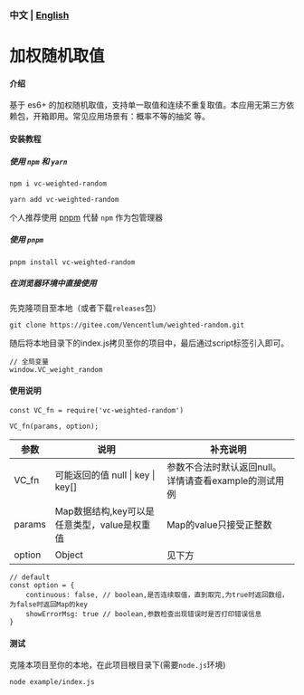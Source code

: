 
### 中文  &#124;  [English](./README-en.md)

# 加权随机取值

#### 介绍
基于 es6+ 的加权随机取值，支持单一取值和连续不重复取值。本应用无第三方依赖包，开箱即用。常见应用场景有：概率不等的抽奖 等。


#### 安装教程

##### 使用 ```npm``` 和 ```yarn```
```shell script
npm i vc-weighted-random

yarn add vc-weighted-random
```
个人推荐使用 [pnpm](https://pnpm.io/) 代替 ```npm``` 作为包管理器
##### 使用 ```pnpm```
```shell script
pnpm install vc-weighted-random
```
 
##### 在浏览器环境中直接使用
先克隆项目至本地（或者下载```releases```包）
```shell script
git clone https://gitee.com/Vencentlum/weighted-random.git
```
随后将本地目录下的index.js拷贝至你的项目中，最后通过script标签引入即可。
```shell script
// 全局变量
window.VC_weight_random
```

#### 使用说明
```shell script
const VC_fn = require('vc-weighted-random')

VC_fn(params, option);
```
|  参数   | 说明  | 补充说明 |
|  ----  | ----  | --- |
| VC_fn  | 可能返回的值 null &#124; key &#124; key[] | 参数不合法时默认返回null。详情请查看example的测试用例 |
| params  | Map数据结构,key可以是任意类型，value是权重值 |  Map的value只接受正整数 |
| option  | Object | 见下方    |

```shell script
// default
const option = {
    continuous: false, // boolean,是否连续取值，直到取完,为true时返回数组，为false时返回Map的key
    showErrorMsg: true // boolean,参数检查出现错误时是否打印错误信息
}
```
#### 测试
克隆本项目至你的本地，在此项目根目录下(需要```node.js```环境)
```shell
node example/index.js
```
